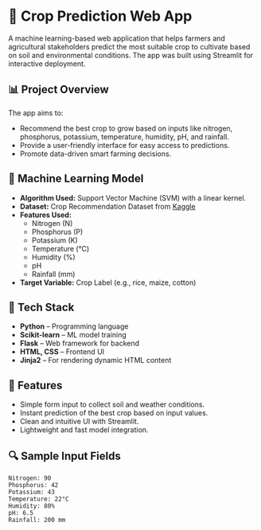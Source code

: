 # 🌾 Crop Prediction Web App

A machine learning-based web application that helps farmers and agricultural stakeholders predict the most suitable crop to cultivate based on soil and environmental conditions. The app was built using Streamlit for interactive deployment.

## 📊 Project Overview

The app aims to:
- Recommend the best crop to grow based on inputs like nitrogen, phosphorus, potassium, temperature, humidity, pH, and rainfall.
- Provide a user-friendly interface for easy access to predictions.
- Promote data-driven smart farming decisions.

## 🧠 Machine Learning Model

- **Algorithm Used:** Support Vector Machine (SVM) with a linear kernel.
- **Dataset:** Crop Recommendation Dataset from [Kaggle](https://www.kaggle.com/datasets)
- **Features Used:**
  - Nitrogen (N)
  - Phosphorus (P)
  - Potassium (K)
  - Temperature (°C)
  - Humidity (%)
  - pH
  - Rainfall (mm)
- **Target Variable:** Crop Label (e.g., rice, maize, cotton)


## 🔧 Tech Stack

- **Python** – Programming language
- **Scikit-learn** – ML model training
- **Flask** – Web framework for backend
- **HTML, CSS** – Frontend UI
- **Jinja2** – For rendering dynamic HTML content

## 🚀 Features

- Simple form input to collect soil and weather conditions.
- Instant prediction of the best crop based on input values.
- Clean and intuitive UI with Streamlit.
- Lightweight and fast model integration.

## 🔍 Sample Input Fields

```text
Nitrogen: 90  
Phosphorus: 42  
Potassium: 43  
Temperature: 22°C  
Humidity: 80%  
pH: 6.5  
Rainfall: 200 mm
